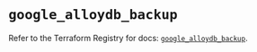 # `google_alloydb_backup`

Refer to the Terraform Registry for docs: [`google_alloydb_backup`](https://registry.terraform.io/providers/hashicorp/google/5.22.0/docs/resources/alloydb_backup).
